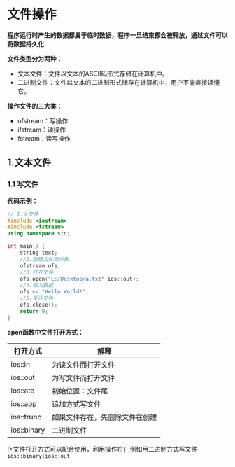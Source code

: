 # 文件操作

**程序运行时产生的数据都属于临时数据，程序一旦结束都会被释放，通过文件可以将数据持久化**

**文件类型分为两种：**

- 文本文件：文件以文本的ASCII码形式存储在计算机中。
- 二进制文件：文件以文本的二进制形式储存在计算机中，用户不能直接读懂它。

**操作文件的三大类：**

- ofstream：写操作
- ifstream：读操作
- fstream：读写操作

## **1.文本文件**

### **1.1 写文件**

**代码示例：**

```c++
// 1.头文件
#include <iostream>
#include <fstream>
using namespace std;

int main() {
	string text;
	//2.创建文件流对象
	ofstream ofs;
	//3.打开文件
	ofs.open("E:/Desktop/a.txt",ios::out);
	//4.输入数据
	ofs << "Hello World!";
	//5.关闭文件
	ofs.close();
	return 0;
}
```

**open函数中文件打开方式：**

| 打开方式    | 解释               |
| ----------- | ------------------ |
| ios::in | 为读文件而打开文件 |
| ios::out | 为写文件而打开文件 |
| ios::ate    | 初始位置：文件尾               |
| ios::app | 追加方式写文件 |
| ios::trunc | 如果文件存在，先删除文件在创建 |
| ios::binary | 二进制文件 |

!>文件打开方式可以配合使用，利用操作符` | ` ,例如用二进制方式写文件`ios::binary|ios::out`

